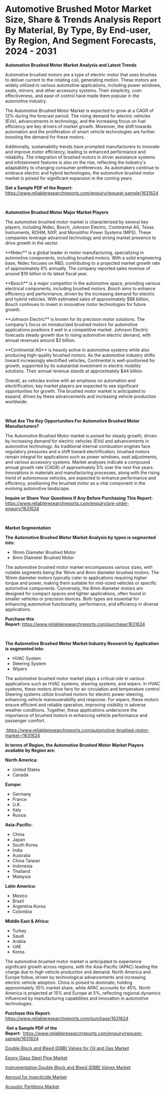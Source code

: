 <p><h1>Automotive Brushed Motor Market Size, Share & Trends Analysis Report By Material, By Type, By End-user, By Region, And Segment Forecasts, 2024 - 2031</h1></p><p><strong>Automotive Brushed Motor Market Analysis and Latest Trends</strong></p>
<p><p>Automotive brushed motors are a type of electric motor that uses brushes to deliver current to the rotating coil, generating motion. These motors are widely utilized in various automotive applications, including power windows, seats, mirrors, and other accessory systems. Their simplicity, cost-effectiveness, and ease of control have made them popular in the automotive industry.</p><p>The Automotive Brushed Motor Market is expected to grow at a CAGR of 12% during the forecast period. The rising demand for electric vehicles (EVs), advancements in technology, and the increasing focus on fuel efficiency are key drivers of market growth. Moreover, the shift towards automation and the proliferation of smart vehicle technologies are further boosting the demand for these motors. </p><p>Additionally, sustainability trends have prompted manufacturers to innovate and improve motor efficiency, leading to enhanced performance and reliability. The integration of brushed motors in driver assistance systems and infotainment features is also on the rise, reflecting the industry's adaptability to changing consumer preferences. As automakers continue to embrace electric and hybrid technologies, the automotive brushed motor market is poised for significant expansion in the coming years.</p></p>
<p><strong>Get a Sample PDF of the Report:&nbsp;</strong> <a href="https://www.reliableresearchreports.com/enquiry/request-sample/1631624?utm_campaign=31&utm_medium=2&utm_source=Github&utm_content=ia&utm_term=27102024&utm_id=automotive-brushed-motor">https://www.reliableresearchreports.com/enquiry/request-sample/1631624</a></p>
<p>&nbsp;</p>
<p><strong>Automotive Brushed Motor Major Market Players</strong></p>
<p><p>The automotive brushed motor market is characterized by several key players, including Nidec, Bosch, Johnson Electric, Continental AG, Texas Instruments, ROHM, NXP, and Monolithic Power Systems (MPS). These companies leverage advanced technology and strong market presence to drive growth in the sector.</p><p>**Nidec** is a global leader in motor manufacturing, specializing in automotive components, including brushed motors. With a solid engineering base, Nidec focuses on R&D, contributing to a projected market growth rate of approximately 6% annually. The company reported sales revenue of around $19 billion in its latest fiscal year.</p><p>**Bosch** is a major competitor in the automotive space, providing various electrical components, including brushed motors. Bosch aims to enhance efficiency and performance, driven by the increasing demand for electric and hybrid vehicles. With estimated sales of approximately $88 billion, Bosch continues to invest in innovative motor technologies for future growth.</p><p>**Johnson Electric** is known for its precision motor solutions. The company's focus on miniaturized brushed motors for automotive applications positions it well in a competitive market. Johnson Electric forecasts steady growth due to rising automotive electric demand, with annual revenues around $3 billion.</p><p>**Continental AG** is heavily active in automotive systems while also producing high-quality brushed motors. As the automotive industry shifts toward increasingly electrified vehicles, Continental is well-positioned for growth, supported by its substantial investment in electric mobility solutions. Their annual revenue stands at approximately $44 billion.</p><p>Overall, as vehicles evolve with an emphasis on automation and electrification, key market players are expected to see significant opportunities for growth. The brushed motor market is anticipated to expand, driven by these advancements and increasing vehicle production worldwide.</p></p>
<p>&nbsp;</p>
<p><strong>What Are The Key Opportunities For Automotive Brushed Motor Manufacturers?</strong></p>
<p><p>The Automotive Brushed Motor market is poised for steady growth, driven by increasing demand for electric vehicles (EVs) and advancements in automotive technology. As traditional internal combustion engines face regulatory pressures and a shift toward electrification, brushed motors remain integral for applications such as power windows, seat adjustments, and various accessory systems. Market analyses indicate a compound annual growth rate (CAGR) of approximately 5% over the next five years. Innovations in materials and manufacturing processes, along with the rising trend of autonomous vehicles, are expected to enhance performance and efficiency, positioning the brushed motor as a vital component in the evolving automotive landscape.</p></p>
<p><strong>Inquire or Share Your Questions If Any Before Purchasing This Report:</strong> <a href="https://www.reliableresearchreports.com/enquiry/pre-order-enquiry/1631624?utm_campaign=31&utm_medium=2&utm_source=Github&utm_content=ia&utm_term=27102024&utm_id=automotive-brushed-motor">https://www.reliableresearchreports.com/enquiry/pre-order-enquiry/1631624</a></p>
<p>&nbsp;</p>
<p><strong>Market Segmentation</strong></p>
<p><strong>The Automotive Brushed Motor Market Analysis by types is segmented into:</strong></p>
<p><ul><li>16mm Diameter Brushed Motor</li><li>8mm Diameter Brushed Motor</li></ul></p>
<p><p>The automotive brushed motor market encompasses various sizes, with notable segments being the 16mm and 8mm diameter brushed motors. The 16mm diameter motors typically cater to applications requiring higher torque and power, making them suitable for mid-sized vehicles or specific automotive components. Conversely, the 8mm diameter motors are designed for compact spaces and lighter applications, often found in smaller vehicles or precision devices. Both types are essential for enhancing automotive functionality, performance, and efficiency in diverse applications.</p></p>
<p><strong>Purchase this Report:&nbsp;</strong><a href="https://www.reliableresearchreports.com/purchase/1631624?utm_campaign=31&utm_medium=2&utm_source=Github&utm_content=ia&utm_term=27102024&utm_id=automotive-brushed-motor">https://www.reliableresearchreports.com/purchase/1631624</a></p>
<p>&nbsp;</p>
<p><strong>The Automotive Brushed Motor Market Industry Research by Application is segmented into:</strong></p>
<p><ul><li>HVAC System</li><li>Steering System</li><li>Wipers</li></ul></p>
<p><p>The automotive brushed motor market plays a critical role in various applications such as HVAC systems, steering systems, and wipers. In HVAC systems, these motors drive fans for air circulation and temperature control. Steering systems utilize brushed motors for electric power steering, enhancing vehicle maneuverability and response. For wipers, these motors ensure efficient and reliable operation, improving visibility in adverse weather conditions. Together, these applications underscore the importance of brushed motors in enhancing vehicle performance and passenger comfort.</p></p>
<p><a href="https://www.reliableresearchreports.com/automotive-brushed-motor-market-r1631624?utm_campaign=31&utm_medium=2&utm_source=Github&utm_content=ia&utm_term=27102024&utm_id=automotive-brushed-motor">&nbsp;https://www.reliableresearchreports.com/automotive-brushed-motor-market-r1631624</a></p>
<p><strong>In terms of Region, the Automotive Brushed Motor Market Players available by Region are:</strong></p>
<p>
    <p> <strong> North America: </strong>
        <ul>
            <li>United States</li>
            <li>Canada</li>
        </ul>
        </p> 
    <p> <strong> Europe: </strong>
        <ul>
            <li>Germany</li>
            <li>France</li>
            <li>U.K.</li>
            <li>Italy</li>
            <li>Russia</li>
        </ul>
        </p> 
    <p> <strong> Asia-Pacific: </strong>
        <ul>
            <li>China</li>
            <li>Japan</li>
            <li>South Korea</li>
            <li>India</li>
            <li>Australia</li>
            <li>China Taiwan</li>
            <li>Indonesia</li>
            <li>Thailand</li>
            <li>Malaysia</li>
        </ul>
        </p> 
    <p> <strong> Latin America: </strong>
        <ul>
            <li>Mexico</li>
            <li>Brazil</li>
            <li>Argentina Korea</li>
            <li>Colombia</li>
        </ul>
        </p> 
    <p> <strong> Middle East & Africa: </strong>
        <ul>
            <li>Turkey</li>
            <li>Saudi</li>
            <li>Arabia</li>
            <li>UAE</li>
            <li>Korea</li>
        </ul>
    </p>
    </p>
<p><p>The automotive brushed motor market is anticipated to experience significant growth across regions, with the Asia-Pacific (APAC) leading the charge due to high vehicle production and demand. North America and Europe follow, driven by technological advancements and increasing electric vehicle adoption. China is poised to dominate, holding approximately 35% market share, while APAC accounts for 45%. North America is projected at 15% and Europe at 5%, reflecting regional dynamics influenced by manufacturing capabilities and innovation in automotive technologies.</p></p>
<p><strong>Purchase this Report: </strong><a href="https://www.reliableresearchreports.com/purchase/1631624?utm_campaign=31&utm_medium=2&utm_source=Github&utm_content=ia&utm_term=27102024&utm_id=automotive-brushed-motor">https://www.reliableresearchreports.com/purchase/1631624</a></p>
<p>&nbsp;<strong>Get a Sample PDF of the Report:&nbsp;&nbsp;</strong><a href="https://www.reliableresearchreports.com/enquiry/request-sample/1631624?utm_campaign=31&utm_medium=2&utm_source=Github&utm_content=ia&utm_term=27102024&utm_id=automotive-brushed-motor">https://www.reliableresearchreports.com/enquiry/request-sample/1631624</a></p>
<p><strong></strong></p>
<p><p><a href="https://issuu.com/reportprime-2/docs/double-block-and-bleed-dbb-valves-f_6c5ec2df02efdd?utm_campaign=31&utm_medium=2&utm_source=Github&utm_content=ia&utm_term=27102024&utm_id=automotive-brushed-motor">Double Block and Bleed (DBB) Valves for Oil and Gas Market</a></p><p><a href="https://github.com/cristy9x9bur/Market-Research-Report-List-1/blob/main/epoxy-glass-steel-pipe-market.md?utm_campaign=31&utm_medium=2&utm_source=Github&utm_content=ia&utm_term=27102024&utm_id=automotive-brushed-motor">Epoxy Glass Steel Pipe Market</a></p><p><a href="https://issuu.com/reportprime-2/docs/instrumentation-double-block-and-bl_f56e8eb02ab27f?utm_campaign=31&utm_medium=2&utm_source=Github&utm_content=ia&utm_term=27102024&utm_id=automotive-brushed-motor">Instrumentation Double Block and Bleed (DBB) Valves Market</a></p><p><a href="https://www.linkedin.com/pulse/in-depth-analysis-global-aerosol-insecticide-market-zxbke?utm_campaign=31&utm_medium=2&utm_source=Github&utm_content=ia&utm_term=27102024&utm_id=automotive-brushed-motor">Aerosol for Insecticide Market</a></p><p><a href="https://medium.com/@tona7vba/acoustic-partitions-market-global-market-trends-and-market-forecast-2024-2031-59477d643b25?utm_campaign=31&utm_medium=2&utm_source=Github&utm_content=ia&utm_term=27102024&utm_id=automotive-brushed-motor">Acoustic Partitions Market</a></p></p>